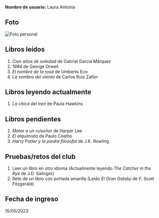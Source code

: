 **Nombre de usuario:** Laura Antonia

## Foto 
![Foto personal](https://upload.wikimedia.org/wikipedia/commons/thumb/d/d9/AV0A1987_Laura_Roge.jpg/800px-AV0A1987_Laura_Roge.jpg) 

## Libros leídos
1. *Cien años de soledad* de Gabriel García Márquez  
2. *1984* de George Orwell  
3. *El nombre de la rosa* de Umberto Eco  
4. *La sombra del viento* de Carlos Ruiz Zafón

## Libros leyendo actualmente
1. *La chica del tren* de Paula Hawkins  

## Libros pendientes
1. *Matar a un ruiseñor* de Harper Lee  
2. *El alquimista* de Paulo Coelho  
3. *Harry Potter y la piedra filosofal* de J.K. Rowling  

## Pruebas/retos del club
1. Leer un libro en otro idioma (Actualmente leyendo *The Catcher in the Rye* de J.D. Salinger)  
2. Reto de un libro con portada amarilla (Leído *El Gran Gatsby* de F. Scott Fitzgerald)  

## Fecha de ingreso
15/05/2023